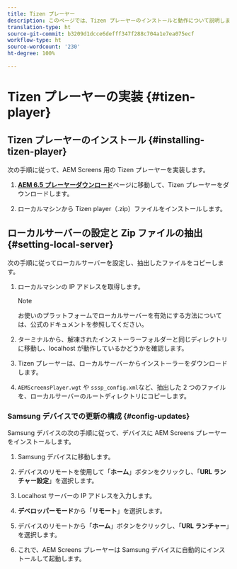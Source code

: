 ```yaml
---
title: Tizen プレーヤー
description: このページでは、Tizen プレーヤーのインストールと動作について説明します。
translation-type: ht
source-git-commit: b3209d1dcce6defff347f288c704a1e7ea075ecf
workflow-type: ht
source-wordcount: '230'
ht-degree: 100%

---
```



# Tizen プレーヤーの実装 {#tizen-player}

## Tizen プレーヤーのインストール {#installing-tizen-player}

次の手順に従って、AEM Screens 用の Tizen プレーヤーを実装します。

1. [**AEM 6.5 プレーヤーダウンロード**](https://download.macromedia.com/screens/)ページに移動して、Tizen プレーヤーをダウンロードします。

1. ローカルマシンから Tizen player（.zip）ファイルをインストールします。

## ローカルサーバーの設定と Zip ファイルの抽出 {#setting-local-server}

次の手順に従ってローカルサーバーを設定し、抽出したファイルをコピーします。

1. ローカルマシンの IP アドレスを取得します。
   >[!NOTE]
   >お使いのプラットフォームでローカルサーバーを有効にする方法については、公式のドキュメントを参照してください。

1. ターミナルから、解凍されたインストーラーフォルダーと同じディレクトリに移動し、localhost が動作しているかどうかを確認します。

1. Tizen プレーヤーは、ローカルサーバーからインストーラーをダウンロードします。

1. `AEMScreensPlayer.wgt` や `sssp_config.xml`など、抽出した 2 つのファイルを、ローカルサーバーのルートディレクトリにコピーします。

### Samsung デバイスでの更新の構成 {#config-updates}

Samsung デバイスの次の手順に従って、デバイスに AEM Screens プレーヤーをインストールします。

1. Samsung デバイスに移動します。

1. デバイスのリモートを使用して「**ホーム**」ボタンをクリックし、「**URL ランチャー設定**」を選択します。

1. Localhost サーバーの IP アドレスを入力します。

1. **デベロッパーモード**&#x200B;から「**リモート**」を選択します。

1. デバイスのリモートから「**ホーム**」ボタンをクリックし、「**URL ランチャー**」を選択します。

1. これで、AEM Screens プレーヤーは Samsung デバイスに自動的にインストールして起動します。



